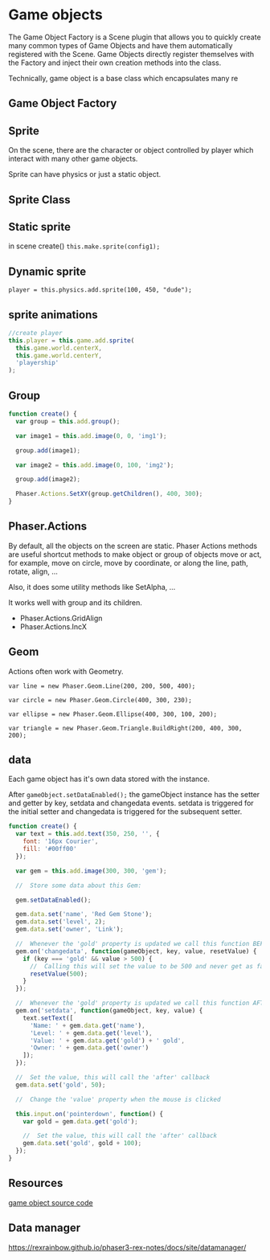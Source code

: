 # Game objects

The Game Object Factory is a Scene plugin that allows you to quickly create many common types of Game Objects and have them automatically registered with the Scene. Game Objects directly register themselves with the Factory and inject their own creation methods into the class.

Technically, game object is a base class which encapsulates many re

## Game Object Factory

## Sprite

On the scene, there are the character or object controlled by player which interact with many other game objects.

Sprite can have physics or just a static object.

## Sprite Class

## Static sprite

in scene create()
`this.make.sprite(config1);`

## Dynamic sprite

`player = this.physics.add.sprite(100, 450, "dude");`

## sprite animations

```js
//create player
this.player = this.game.add.sprite(
  this.game.world.centerX,
  this.game.world.centerY,
  'playership'
);
```

## Group

```js
function create() {
  var group = this.add.group();

  var image1 = this.add.image(0, 0, 'img1');

  group.add(image1);

  var image2 = this.add.image(0, 100, 'img2');

  group.add(image2);

  Phaser.Actions.SetXY(group.getChildren(), 400, 300);
}
```

## Phaser.Actions

By default, all the objects on the screen are static. Phaser Actions methods are useful shortcut methods to make object or group of objects move or act, for example, move on circle, move by coordinate, or along the line, path, rotate, align, ...

Also, it does some utility methods like SetAlpha, ...

It works well with group and its children.

- Phaser.Actions.GridAlign
- Phaser.Actions.IncX

## Geom

Actions often work with Geometry.

`var line = new Phaser.Geom.Line(200, 200, 500, 400);`

`var circle = new Phaser.Geom.Circle(400, 300, 230);`

`var ellipse = new Phaser.Geom.Ellipse(400, 300, 100, 200);`

`var triangle = new Phaser.Geom.Triangle.BuildRight(200, 400, 300, 200);`

## data

Each game object has it's own data stored with the instance.

After `gameObject.setDataEnabled();` the gameObject instance has the setter and getter by key, setdata and changedata events. setdata is triggered for the initial setter and changedata is triggered for the subsequent setter.

```js
function create() {
  var text = this.add.text(350, 250, '', {
    font: '16px Courier',
    fill: '#00ff00'
  });

  var gem = this.add.image(300, 300, 'gem');

  //  Store some data about this Gem:

  gem.setDataEnabled();

  gem.data.set('name', 'Red Gem Stone');
  gem.data.set('level', 2);
  gem.data.set('owner', 'Link');

  //  Whenever the 'gold' property is updated we call this function BEFORE the value changes:
  gem.on('changedata', function(gameObject, key, value, resetValue) {
    if (key === 'gold' && value > 500) {
      //  Calling this will set the value to be 500 and never get as far as the `setdata` event
      resetValue(500);
    }
  });

  //  Whenever the 'gold' property is updated we call this function AFTER the change has happened:
  gem.on('setdata', function(gameObject, key, value) {
    text.setText([
      'Name: ' + gem.data.get('name'),
      'Level: ' + gem.data.get('level'),
      'Value: ' + gem.data.get('gold') + ' gold',
      'Owner: ' + gem.data.get('owner')
    ]);
  });

  //  Set the value, this will call the 'after' callback
  gem.data.set('gold', 50);

  //  Change the 'value' property when the mouse is clicked

  this.input.on('pointerdown', function() {
    var gold = gem.data.get('gold');

    //  Set the value, this will call the 'after' callback
    gem.data.set('gold', gold + 100);
  });
}
```

## Resources

[game object source code](https://github.com/photonstorm/phaser/tree/v3.17.0/src/gameobjects)

## Data manager

<https://rexrainbow.github.io/phaser3-rex-notes/docs/site/datamanager/>
